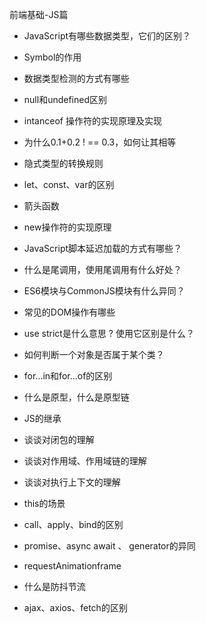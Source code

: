 前端基础-JS篇

- JavaScript有哪些数据类型，它们的区别？
- Symbol的作用

- 数据类型检测的方式有哪些

- null和undefined区别

-  intanceof 操作符的实现原理及实现

- 为什么0.1+0.2 ! == 0.3，如何让其相等
- 隐式类型的转换规则

- let、const、var的区别
- 箭头函数
- new操作符的实现原理

- JavaScript脚本延迟加载的方式有哪些？
- 什么是尾调用，使用尾调用有什么好处？
-  ES6模块与CommonJS模块有什么异同？
- 常见的DOM操作有哪些
-  use strict是什么意思 ? 使用它区别是什么？

- 如何判断一个对象是否属于某个类？
- for...in和for...of的区别
- 什么是原型，什么是原型链
- JS的继承
- 谈谈对闭包的理解
- 谈谈对作用域、作用域链的理解
- 谈谈对执行上下文的理解
- this的场景
- call、apply、bind的区别
- promise、async await 、 generator的异同
- requestAnimationframe
- 什么是防抖节流
- ajax、axios、fetch的区别